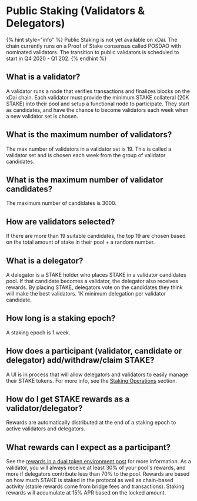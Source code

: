 # Public Staking \(Validators & Delegators\)

{% hint style="info" %}
Public Staking is not yet available on xDai. The chain currently runs on a Proof of Stake consensus called POSDAO with nominated validators. The transition to public validators is scheduled to start in Q4 2020 - Q1 202.
{% endhint %}

## What is a validator?

A validator runs a node that verifies transactions and finalizes blocks on the xDai chain. Each validator must provide the minimum STAKE collateral \(20K STAKE\) into their pool and setup a functional node to participate. They start as candidates, and have the chance to become validators each week when a new validator set is chosen.

## What is the maximum number of validators?

The max number of validators in a validator set is 19. This is called a validator set and is chosen each week from the group of validator candidates. 

## What is the maximum number of validator candidates?

The maximum number of candidates is 3000.

## How are validators selected?

If there are more than 19 suitable candidates, the top 19 are chosen based on the total amount of stake in their pool + a random number.

## What is a delegator?

A delegator is a STAKE holder who places STAKE in a validator candidates pool. If that candidate becomes a validator, the delegator also receives rewards. By placing STAKE, delegators vote on the candidates they think will make the best validators. 1K minimum delegation per validator candidate.

## How long is a staking epoch?

A staking epoch is 1 week. 

## How does a participant \(validator, candidate or delegator\) add/withdraw/claim STAKE?

A UI is in process that will allow delegators and validators to easily manage their STAKE tokens. For more info, see the [Staking Operations](../../for-stakers/staking-protocol/staking-operations/) section.

## How do I get STAKE rewards as a validator/delegator?

Rewards are automatically distributed at the end of a staking epoch to active validators and delegators.

## What rewards can I expect as a participant?

See the [rewards in a dual token environment post](../../for-stakers/stake-reward-mechanics/rewards-in-a-dual-token-environment.md) for more information. As a validator, you will always receive at least 30% of your pool's rewards, and more if delegators contribute less than 70% to the pool. Rewards are based on how much STAKE is staked in the protocol as well as chain-based activity \(stable rewards come from bridge fees and transactions\). Staking rewards will accumulate at 15% APR based on the locked amount.

## 

